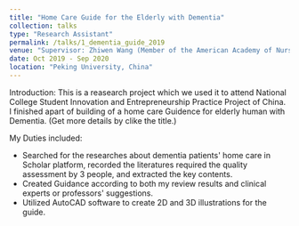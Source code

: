 ```yaml
---
title: "Home Care Guide for the Elderly with Dementia"
collection: talks
type: "Research Assistant"
permalink: /talks/1_dementia_guide_2019
venue: "Supervisor: Zhiwen Wang (Member of the American Academy of Nursing)"
date: Oct 2019 - Sep 2020
location: "Peking University, China"
---
```


Introduction:
This is a reasearch project which we used it to attend National College Student Innovation and Entrepreneurship Practice Project of China. I finished apart of building of a home care Guidence for elderly human with Dementia. (Get more details by clike the title.)

 My Duties included: 
* Searched for the researches about dementia patients' home care in Scholar platform, recorded the literatures required the quality assessment by 3 people, and extracted the key contents.
* Created Guidance according to both my review results and clinical experts or professors' suggestions.
* Utilized AutoCAD software to create 2D and 3D illustrations for the guide.


